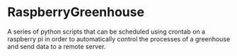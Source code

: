 # RaspberryGreenhouse
 
A series of python scripts that can be scheduled using crontab on a raspberry pi in order to automatically control the processes of a greenhouse and send data to a remote server.
